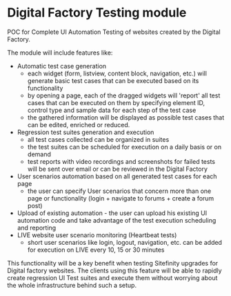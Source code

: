 # Digital Factory Testing module

POC for Complete UI Automation Testing of websites created by the Digital Factory.

The module will include features like:

- Automatic test case generation
  + each widget (form, listview, content block, navigation, etc.) will generate basic test cases that can be executed based on its functionality
  + by opening a page, each of the dragged widgets will 'report' all test cases that can be executed on them by specifying element ID, control type and sample data for each step of the test case
  + the gathered information will be displayed as possible test cases that can be edited, enriched or reduced.
- Regression test suites generation and execution
  + all test cases collected can be organized in suites
  + the test suites can be scheduled for execution on a daily basis or on demand
  + test reports with video recordings and screenshots for failed tests will be sent over email or can be reviewed in the Digital Factory
- User scenarios automation based on all generated test cases for each page
  + the user can specify User scenarios that concern more than one page or functionality (login + navigate to forums + create a forum post)
- Upload of existing automation - the user can upload his existing UI automation code and take advantage of the test execution scheduling and reporting
- LIVE website user scenario monitoring (Heartbeat tests)
  + short user scenarios like login, logout, navigation, etc. can be added for execution on LIVE every 10, 15 or 30 minutes

This functionality will be a key benefit when testing Sitefinity upgrades for Digital factory websites. The clients using this feature will be able to rapidly create regression UI Test suites and execute them without worrying about the whole infrastructure behind such a setup.
